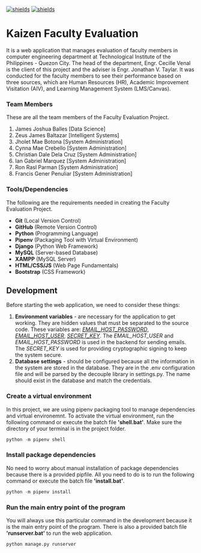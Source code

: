 [![shields](https://img.shields.io/badge/Kaizen-Faculty%20Evaluation-brightgreen)](https://github.com/zEuS-0390/kaizen-faculty-eval) [![shields](https://img.shields.io/badge/TIP-Quezon%20City-yellow)](https://www.tip.edu.ph/)
# Kaizen Faculty Evaluation
It is a web application that manages evaluation of faculty members in computer engineering department at Technological Institute of the Philippines - Quezon City. The head of the department, Engr. Cecille Venal is the client of this project and the adviser is Engr. Jonathan V. Taylar. It was conducted for the faculty members to see their performance based on three sources, which are Human Resources (HR), Academic Improvement Visitation (AIV), and Learning Management System (LMS/Canvas).

### Team Members
These are all the team members of the Faculty Evaluation Project.
1. James Joshua Balles [Data Science]
2. Zeus James Baltazar [Intelligent Systems]
3. Jholet Mae Botona [System Administration]
4. Cynna Mae Crebello [System Administration]
5. Christian Dale Dela Cruz [System Administration]
6. Ian Gabriel Marquez [System Administration]
7. Ron Rasl Parman [System Administration]
8. Francis Gener Penuliar [System Administration]

### Tools/Dependencies
The following are the requirements needed in creating the Faculty Evaluation Project.
* **Git** (Local Version Control)
* **GitHub** (Remote Version Control) 
* **Python**  (Programming Language) 
* **Pipenv** (Packaging Tool with Virtual Environment) 
* **Django** (Python Web Framework) 
* **MySQL** (Server-based Database)
* **XAMPP** (MySQL Server)
* **HTML/CSS/JS** (Web Page Fundamentals)
* **Bootstrap** (CSS Framework)

## Development

Before starting the web application, we need to consider these things:
1. **Environment variables** - are necessary for the application to get working. They are hidden values that must be separated to the source code. These variables are: [*EMAIL_HOST_PASSWORD*](https://docs.djangoproject.com/en/4.0/ref/settings/#email-host-password), [*EMAIL_HOST_USER*](https://docs.djangoproject.com/en/4.0/ref/settings/#std-setting-EMAIL_HOST_USER), [*SECRET_KEY*](https://docs.djangoproject.com/en/4.0/ref/settings/#secret-key). The *EMAIL_HOST_USER* and *EMAIL_HOST_PASSWORD* is used in the backend for sending emails. The *SECRET_KEY* is used for providing cryptographic signing to keep the system secure.
2. **Database settings** - should be configured because all the information in the system are stored in the database. They are in the .env configuration file and will be parsed by the decouple library in settings.py. The name should exist in the database and match the credentials.

### Create a virtual environment
In this project, we are using pipenv packaging tool to manage dependencies and virtual environemnt. To activate the virtual environment, run the following command or execute
the batch file **'shell.bat'**. Make sure the directory of your terminal is in the project folder. 
```python
python -m pipenv shell
```

### Install package dependencies
No need to worry about manual installation of package dependencies because there is a provided pipfile. All you need to do is to run the following command or execute the
batch file **'install.bat'**.
```python
python -m pipenv install
```

### Run the main entry point of the program
You will always use this particular command in the development because it is the main entry point of the program. There is also a provided batch file **'runserver.bat'** to run the web application. 
```python
python manage.py runserver
```

